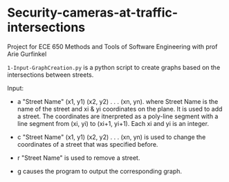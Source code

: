# Security-cameras-at-traffic-intersections

Project for ECE 650 Methods and Tools of Software Engineering with prof Arie Gurfinkel

`1-Input-GraphCreation.py` is a python script to create graphs based on the intersections between streets.

Input:

- a "Street Name" (x1, y1) (x2, y2) . . . (xn, yn). where Street Name is the name of the street and xi & yi coordinates on the plane. It is used to add a street. The coordinates are itnerpreted as a poly-line segment with a line segment from (xi, yi) to (xi+1, yi+1). Each xi and yi is an integer.

- c "Street Name" (x1, y1) (x2, y2) . . . (xn, yn) is used to change the coordinates of a street that was specified before. 

- r "Street Name" is used to remove a street.

- g causes the program to output the corresponding graph.
